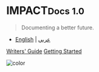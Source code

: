 # IMPACT<small>Docs 1.0</small>

> Documenting a better future.

- [English](#/) | [عربي](#/ar/)

[Writers' Guide](devguide.md)
[Getting Started](guide.md)

![color](#ffffff)